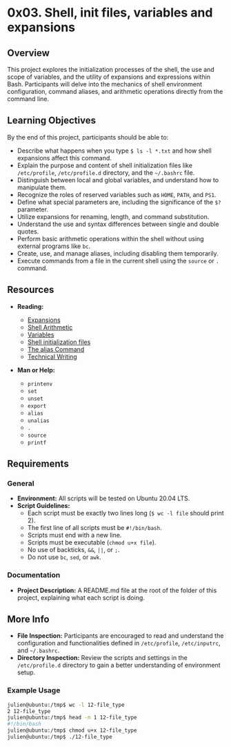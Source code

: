 # 0x03. Shell, init files, variables and expansions

## Overview

This project explores the initialization processes of the shell, the use and scope of variables, and the utility of expansions and expressions within Bash. Participants will delve into the mechanics of shell environment configuration, command aliases, and arithmetic operations directly from the command line.

## Learning Objectives

By the end of this project, participants should be able to:

- Describe what happens when you type `$ ls -l *.txt` and how shell expansions affect this command.
- Explain the purpose and content of shell initialization files like `/etc/profile`, `/etc/profile.d` directory, and the `~/.bashrc` file.
- Distinguish between local and global variables, and understand how to manipulate them.
- Recognize the roles of reserved variables such as `HOME`, `PATH`, and `PS1`.
- Define what special parameters are, including the significance of the `$?` parameter.
- Utilize expansions for renaming, length, and command substitution.
- Understand the use and syntax differences between single and double quotes.
- Perform basic arithmetic operations within the shell without using external programs like `bc`.
- Create, use, and manage aliases, including disabling them temporarily.
- Execute commands from a file in the current shell using the `source` or `.` command.

## Resources

- **Reading:**
  - [Expansions](#)
  - [Shell Arithmetic](#)
  - [Variables](#)
  - [Shell initialization files](#)
  - [The alias Command](#)
  - [Technical Writing](#)

- **Man or Help:**
  - `printenv`
  - `set`
  - `unset`
  - `export`
  - `alias`
  - `unalias`
  - `.`
  - `source`
  - `printf`

## Requirements

### General

- **Environment:** All scripts will be tested on Ubuntu 20.04 LTS.
- **Script Guidelines:**
  - Each script must be exactly two lines long (`$ wc -l file` should print 2).
  - The first line of all scripts must be `#!/bin/bash`.
  - Scripts must end with a new line.
  - Scripts must be executable (`chmod u+x file`).
  - No use of backticks, `&&`, `||`, or `;`.
  - Do not use `bc`, `sed`, or `awk`.

### Documentation

- **Project Description:** A README.md file at the root of the folder of this project, explaining what each script is doing.

## More Info

- **File Inspection:** Participants are encouraged to read and understand the configuration and functionalities defined in `/etc/profile`, `/etc/inputrc`, and `~/.bashrc`.
- **Directory Inspection:** Review the scripts and settings in the `/etc/profile.d` directory to gain a better understanding of environment setup.

### Example Usage

```bash
julien@ubuntu:/tmp$ wc -l 12-file_type
2 12-file_type
julien@ubuntu:/tmp$ head -n 1 12-file_type
#!/bin/bash
julien@ubuntu:/tmp$ chmod u+x 12-file_type
julien@ubuntu:/tmp$ ./12-file_type
